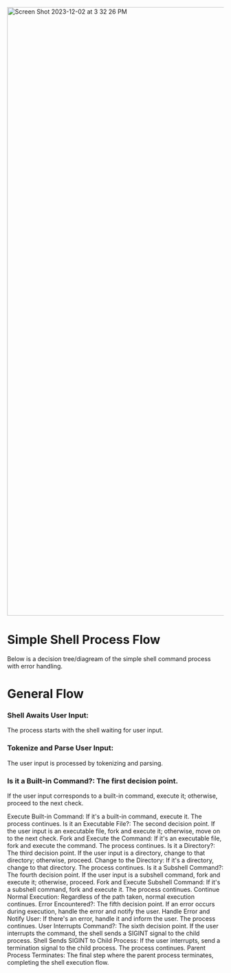 <img width="1417" alt="Screen Shot 2023-12-02 at 3 32 26 PM" src="https://github.com/manningstinson/holbertonschool-simple_shell/assets/104523090/376d3a32-bbf8-479d-948e-017701f6a812">

# Simple Shell Process Flow
Below is a decision tree/diagream of the simple shell command process with error handling. 

# General Flow

### Shell Awaits User Input: 
The process starts with the shell waiting for user input. <br>

### Tokenize and Parse User Input: 
The user input is processed by tokenizing and parsing. <br>

### Is it a Built-in Command?: The first decision point. 
If the user input corresponds to a built-in command, execute it; otherwise, proceed to the next check. <br>

Execute Built-in Command: If it's a built-in command, execute it. The process continues.
Is it an Executable File?: The second decision point. If the user input is an executable file, fork and execute it; otherwise, move on to the next check.
Fork and Execute the Command: If it's an executable file, fork and execute the command. The process continues.
Is it a Directory?: The third decision point. If the user input is a directory, change to that directory; otherwise, proceed.
Change to the Directory: If it's a directory, change to that directory. The process continues.
Is it a Subshell Command?: The fourth decision point. If the user input is a subshell command, fork and execute it; otherwise, proceed.
Fork and Execute Subshell Command: If it's a subshell command, fork and execute it. The process continues.
Continue Normal Execution: Regardless of the path taken, normal execution continues.
Error Encountered?: The fifth decision point. If an error occurs during execution, handle the error and notify the user.
Handle Error and Notify User: If there's an error, handle it and inform the user. The process continues.
User Interrupts Command?: The sixth decision point. If the user interrupts the command, the shell sends a SIGINT signal to the child process.
Shell Sends SIGINT to Child Process: If the user interrupts, send a termination signal to the child process. The process continues.
Parent Process Terminates: The final step where the parent process terminates, completing the shell execution flow.
